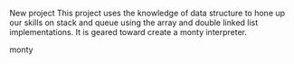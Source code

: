 New project
This project uses the knowledge of data structure 
to hone up our skills on stack and queue using the 
array and double linked list implementations.
It is geared toward create a monty interpreter.

monty
